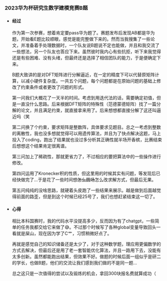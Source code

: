 ### 2023华为杯研究生数学建模竞赛B题

- #### 经过
  
  作为第一次参赛，想着肯定要pass华为题了。赛题发布后发现AB都是华为题，开始看E题比较顺眼，感觉是能完整做下来的。然而当我搜集了一些论文，并准备着手处理数据时，一个队友说B题说不定也能做，并且和我交流了一些想法，另一个队友也答应下来。虽然彼时我内心有些抗拒，听下来我觉得还是有些困难、没有头绪，但最终还是选择了相信团队的能力，于是便确定下来。
  
  B题大致讲的是对DFT矩阵进行分解逼近，在一定的精度下可以代替原矩阵计算，以减小硬件复杂度。一共五个问题，每个问题都是在原始问题的基础上修改了约束条件或者更改了问题的形式。
  
  第一问我们大概花了一天半的时间。考虑到用迭代法的话，需要确定初值，但是一直没什么思路。后来根据DFT矩阵的特殊性（范德蒙德矩阵）找了一篇分解的论文，并且满足约束，就直接拿来用了。后来想想都直接分解了这还叫逼近吗（笑
  
  第二问换了个约束，要求矩阵是整数阵，具体要求见题目。总之一考虑到整数的离散性，我也没多想就觉得可以用遗传算法，并且为了快点解决这题，马上投入了coding，跑出了结果就也没过多分析其正确性就半场开香槟，比赛结束后想想这个结果肯定很离谱。
  
  第三问加上了稀疏性，那就更省力了，不过相应的要把算法中的一些操作进行修改。
  
  第四问运用了Kronecker积的性质，但这里用的时候其实有问题，等发现后已经快做完了...于是花了一些时间想~~怎么圆场~~怎么改求解方式，但最后无果。
  
  第五问纯纯的没啥思路，就硬着头皮跑了一些结果来展示。越是做到后面越觉得前面的路歪，但是到这个时候已经25号了，我们也想赶紧结束这一切了。

- #### 心得
  
  相比本科国赛时，我的代码水平没提高多少，反而因为有了chatgpt，一些简单的任务我都交给它来做了:sweat_smile:。不过那个时候写了各种global变量导致回头一看就是屎山，现在因为学了C艹，习惯稍微好点了。
  
  再就是感觉自己的知识储备还是太少了，对于这种数学题，理应用更偏数学的方式去解决，但最后还是用了老一套智能优化算法，并且一路用下去，没能有太多创新。虽然都能跑出结果，但效果不好。做题的时候后面一组似乎是研二的学长，也做B题，他们的交流让我们感到我们做的不是同一题...
  
  总之这只是一次值得的尝试以及锻炼的机会，拿回300块报名费就算成功（
